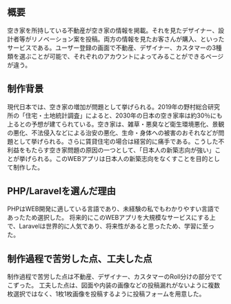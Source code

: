 ## 概要
空き家を所持している不動産が空き家の情報を掲載。それを見たデザイナー、設計者等がリノベーション案を投稿。両方の情報を見たお客さんが購入、といったサービスである。ユーザー登録の画面で不動産、デザイナー、カスタマーの3種類を選ぶことが可能で、それぞれのアカウントによってみることができるページが違う。


## 制作背景
現代日本では、空き家の増加が問題として挙げられる。2019年の野村総合研究所の「住宅・土地統計調査」によると、2030年の日本の空き家率は約30％にも上るとの予想が建てられている。空き家は、雑草・悪臭など衛生環境悪化、景観の悪化、不法侵入などによる治安の悪化、生命・身体への被害のおそれなどが問題として挙げられる。さらに賃貸住宅の場合は経営的に痛手である。こうした不利益をもたらす空き家問題の原因の一つとして、「日本人の新築志向が強い」ことが挙げられる。このWEBアプリは日本人の新築志向をなくすことを目的として制作した。

## PHP/Laravelを選んだ理由
PHPはWEB開発に適している言語であり、未経験の私でもわかりやすい言語であったため選択した。
将来的にこのWEBアプリを大規模なサービスにする上で、Laravelは世界的に人気であり、将来性があると思ったため、学習に至った。

## 制作過程で苦労した点、工夫した点
制作過程で苦労した点は不動産、デザイナー、カスタマーのRoll分けの部分でてこずった。
工夫した点は、図面や内装の画像などの投稿漏れがないように複数枚選択ではなく、1枚1枚画像を投稿するように投稿フォームを用意した。
